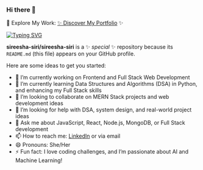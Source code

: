 ### Hi there 👋


🌟 Explore My Work: [✨ Discover My Portfolio](https://sireesha-siri.github.io/my-portfolio/) ✨


<a href="https://git.io/typing-svg"><img src="https://readme-typing-svg.herokuapp.com?font=Fira+Code&pause=1000&color=F744DB&background=F3FF2300&width=851&height=74&lines=Hi.+My+name+is+Aguru+Sireesha+pursuing+Btech+Computer's+" alt="Typing SVG" /></a>

**sireesha-siri/sireesha-siri** is a ✨ _special_ ✨ repository because its `README.md` (this file) appears on your GitHub profile.

Here are some ideas to get you started:

- 🔭 I’m currently working on Frontend and Full Stack Web Development
- 🌱 I’m currently learning Data Structures and Algorithms (DSA) in Python, and enhancing my Full Stack skills
- 👯 I’m looking to collaborate on MERN Stack projects and web development ideas
- 🤔 I’m looking for help with DSA, system design, and real-world project ideas
- 💬 Ask me about JavaScript, React, Node.js, MongoDB, or Full Stack development
- 📫 How to reach me: [LinkedIn](https://www.linkedin.com/in/aguru-sireesha) or via email
- 😄 Pronouns: She/Her
- ⚡ Fun fact: I love coding challenges, and I’m passionate about AI and Machine Learning!


